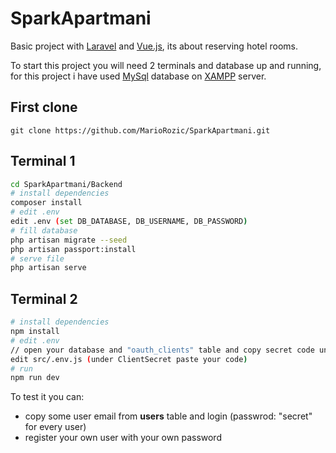 # SparkApartmani 

Basic project with [Laravel](https://laravel.com/) and [Vue.js](https://vuejs.org/), its about reserving hotel rooms.


To start this project you will need 2 terminals and database up and running, for this project i have used
[MySql](https://www.mysql.com/) database on [XAMPP](https://www.apachefriends.org/index.html) server.

## First clone
```
git clone https://github.com/MarioRozic/SparkApartmani.git
```

## Terminal 1

``` bash
cd SparkApartmani/Backend
# install dependencies
composer install
# edit .env
edit .env (set DB_DATABASE, DB_USERNAME, DB_PASSWORD)
# fill database
php artisan migrate --seed
php artisan passport:install
# serve file
php artisan serve
```

## Terminal 2

``` bash
# install dependencies
npm install
# edit .env
// open your database and "oauth_clients" table and copy secret code under ID of 2
edit src/.env.js (under ClientSecret paste your code)
# run 
npm run dev
```

To test it you can:

* copy some user email from **users** table and login (passwrod: "secret" for every user)
* register your own user with your own password




